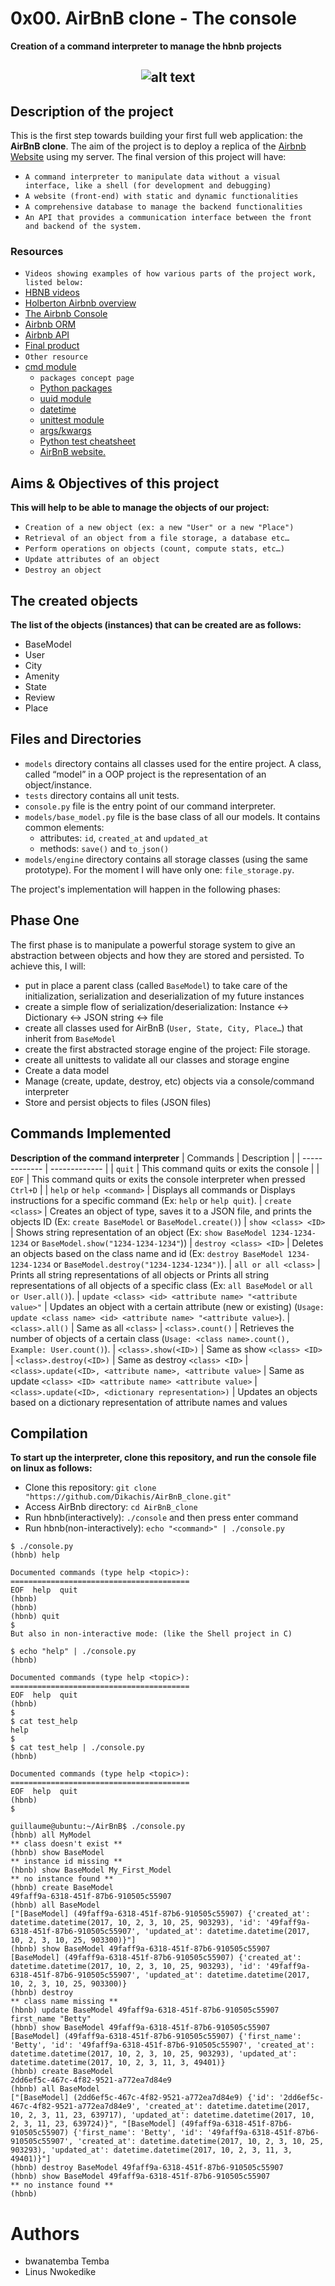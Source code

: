 # 0x00. AirBnB clone - The console
**Creation of a command interpreter to manage the hbnb projects**
## <p align="center">![alt text](https://github.com/bwanatemba/AirBnB_clone/blob/main/web_static/images/65f4a1dd9c51265f49d0.png?raw=true)</p>

## Description of the project
This is the first step towards building your first full web application: the **AirBnB clone**. The aim of the project is to deploy a replica of the [Airbnb Website](https://www.airbnb.com/) using my server. The final version of this project will have:
- ```A command interpreter to manipulate data without a visual interface, like a shell (for development and debugging)```
- ```A website (front-end) with static and dynamic functionalities```
- ```A comprehensive database to manage the backend functionalities```
- ```An API that provides a communication interface between the front and backend of the system.```

### Resources
* ```Videos showing examples of how various parts of the project work, listed below:```
* [HBNB videos](https://www.youtube.com/playlist?list=PLlLHfkTcnvmPOp6jv_89tRpJUMFrP-Wbi)
* [Holberton Airbnb overview](https://www.youtube.com/watch?v=QTwmCB_AWqI)
* [The Airbnb Console](https://www.youtube.com/watch?v=jeJwRB33YNg)
* [Airbnb ORM](https://www.youtube.com/watch?v=ZwCD8cNZk9U)
* [Airbnb API](https://www.youtube.com/watch?v=LrQhULlFJdU)
* [Final product](https://www.youtube.com/watch?v=m-cfupVumos)
* ```Other resource```
* [cmd module](https://docs.python.org/3.8/library/cmd.html)
    * ```packages concept page```
    * [Python packages](https://docs.python.org/3.4/tutorial/modules.html#packages)
    * [uuid module](https://docs.python.org/3.8/library/uuid.html)
    * [datetime](https://docs.python.org/3.8/library/datetime.html)
    * [unittest module](https://docs.python.org/3.8/library/unittest.html#module-unittest)
    * [args/kwargs](https://yasoob.me/2013/08/04/args-and-kwargs-in-python-explained/)
    * [Python test cheatsheet](https://www.pythonsheets.com/notes/python-tests.html)
    * [ AirBnB website.](https://www.airbnb.com/)

## Aims & Objectives of this project
**This will help to be able to manage the objects of our project:**
- ```Creation of a new object (ex: a new "User" or a new "Place")```
- ```Retrieval of an object from a file storage, a database etc… ```
- ```Perform operations on objects (count, compute stats, etc…)```
- ```Update attributes of an object```
- ```Destroy an object```
## The created objects
**The list of the objects (instances) that can be created are as follows:**
- BaseModel
- User
- City
- Amenity
- State
- Review
- Place

## Files and Directories
- ```models``` directory contains all classes used for the entire project. A class, called “model” in a OOP project is the representation of an object/instance.
- ```tests``` directory contains all unit tests.
- ```console.py``` file is the entry point of our command interpreter.
- ```models/base_model.py``` file is the base class of all our models. It contains common elements:
    - attributes: ```id```, ```created_at``` and ```updated_at```
    - methods: ```save()``` and ```to_json()```
- ```models/engine``` directory contains all storage classes (using the same prototype). For the moment I will have only one: ```file_storage.py```.

The project's implementation will happen in the following phases:
## Phase One
The first phase is to manipulate a powerful storage system to give an abstraction between objects and how they are stored and persisted. To achieve this, I will:
- put in place a parent class (called ```BaseModel```) to take care of the initialization, serialization and deserialization of my future instances
- create a simple flow of serialization/deserialization: Instance <-> Dictionary <-> JSON string <-> file
- create all classes used for AirBnB (```User, State, City, Place…```) that inherit from ```BaseModel```
- create the first abstracted storage engine of the project: File storage.
- create all unittests to validate all our classes and storage engine
- Create a data model
- Manage (create, update, destroy, etc) objects via a console/command interpreter
- Store and persist objects to files (JSON files)

## Commands Implemented
**Description of the command interpreter**
| Commands  | Description |
| ------------- | ------------- |
| ```quit```  | This command quits or exits the console  |
| ```EOF```  | This command quits or exits the console interpreter when pressed ```Ctrl+D``` |
| ```help``` or ```help <command>```  | Displays all commands or Displays instructions for a specific command (Ex: ```help``` or ```help quit```).
| ```create <class>```  | Creates an object of type, saves it to a JSON file, and prints the objects ID (Ex: ```create BaseModel``` or ```BaseModel.create()```)
| ```show <class> <ID>```  | Shows string representation of an object (Ex: ```show BaseModel 1234-1234-1234``` or ```BaseModel.show("1234-1234-1234"```))
| ```destroy <class> <ID>```  | Deletes an objects based on the class name and id (Ex: ```destroy BaseModel 1234-1234-1234``` or ```BaseModel.destroy("1234-1234-1234")```).
| ```all or all <class>```  | Prints all string representations of all objects or Prints all string representations of all objects of a specific class (Ex: ```all BaseModel``` or ```all or User.all()```).
| ```update <class> <id> <attribute name> "<attribute value>"```  | Updates an object with a certain attribute (new or existing) (```Usage: update <class name> <id> <attribute name> "<attribute value>```).
| ```<class>.all()```  | Same as all ```<class>```
| ```<class>.count()```  | Retrieves the number of objects of a certain class (```Usage: <class name>.count(), Example: User.count()```).
| ```<class>.show(<ID>)```  | Same as show ```<class> <ID>```
| ```<class>.destroy(<ID>)```  | Same as destroy ```<class> <ID>```
| ```<class>.update(<ID>, <attribute name>, <attribute value>```  | Same as update ```<class> <ID> <attribute name> <attribute value>```
| ```<class>.update(<ID>, <dictionary representation>)```  | Updates an objects based on a dictionary representation of attribute names and values

## Compilation
**To start up the interpreter, clone this repository, and run the console file on linux as follows:**
- Clone this repository: ```git clone "https://github.com/Dikachis/AirBnB_clone.git"```
- Access AirBnb directory: ```cd AirBnB_clone```
- Run hbnb(interactively): ```./console``` and then press enter command
- Run hbnb(non-interactively): ```echo "<command>" | ./console.py```

```
$ ./console.py
(hbnb) help

Documented commands (type help <topic>):
========================================
EOF  help  quit
(hbnb) 
(hbnb) 
(hbnb) quit
$
But also in non-interactive mode: (like the Shell project in C)

$ echo "help" | ./console.py
(hbnb)

Documented commands (type help <topic>):
========================================
EOF  help  quit
(hbnb) 
$
$ cat test_help
help
$
$ cat test_help | ./console.py
(hbnb)

Documented commands (type help <topic>):
========================================
EOF  help  quit
(hbnb)
$
```

```
guillaume@ubuntu:~/AirBnB$ ./console.py
(hbnb) all MyModel
** class doesn't exist **
(hbnb) show BaseModel
** instance id missing **
(hbnb) show BaseModel My_First_Model
** no instance found **
(hbnb) create BaseModel
49faff9a-6318-451f-87b6-910505c55907
(hbnb) all BaseModel
["[BaseModel] (49faff9a-6318-451f-87b6-910505c55907) {'created_at': datetime.datetime(2017, 10, 2, 3, 10, 25, 903293), 'id': '49faff9a-6318-451f-87b6-910505c55907', 'updated_at': datetime.datetime(2017, 10, 2, 3, 10, 25, 903300)}"]
(hbnb) show BaseModel 49faff9a-6318-451f-87b6-910505c55907
[BaseModel] (49faff9a-6318-451f-87b6-910505c55907) {'created_at': datetime.datetime(2017, 10, 2, 3, 10, 25, 903293), 'id': '49faff9a-6318-451f-87b6-910505c55907', 'updated_at': datetime.datetime(2017, 10, 2, 3, 10, 25, 903300)}
(hbnb) destroy
** class name missing **
(hbnb) update BaseModel 49faff9a-6318-451f-87b6-910505c55907 first_name "Betty"
(hbnb) show BaseModel 49faff9a-6318-451f-87b6-910505c55907
[BaseModel] (49faff9a-6318-451f-87b6-910505c55907) {'first_name': 'Betty', 'id': '49faff9a-6318-451f-87b6-910505c55907', 'created_at': datetime.datetime(2017, 10, 2, 3, 10, 25, 903293), 'updated_at': datetime.datetime(2017, 10, 2, 3, 11, 3, 49401)}
(hbnb) create BaseModel
2dd6ef5c-467c-4f82-9521-a772ea7d84e9
(hbnb) all BaseModel
["[BaseModel] (2dd6ef5c-467c-4f82-9521-a772ea7d84e9) {'id': '2dd6ef5c-467c-4f82-9521-a772ea7d84e9', 'created_at': datetime.datetime(2017, 10, 2, 3, 11, 23, 639717), 'updated_at': datetime.datetime(2017, 10, 2, 3, 11, 23, 639724)}", "[BaseModel] (49faff9a-6318-451f-87b6-910505c55907) {'first_name': 'Betty', 'id': '49faff9a-6318-451f-87b6-910505c55907', 'created_at': datetime.datetime(2017, 10, 2, 3, 10, 25, 903293), 'updated_at': datetime.datetime(2017, 10, 2, 3, 11, 3, 49401)}"]
(hbnb) destroy BaseModel 49faff9a-6318-451f-87b6-910505c55907
(hbnb) show BaseModel 49faff9a-6318-451f-87b6-910505c55907
** no instance found **
(hbnb) 
```

# Authors
- bwanatemba Temba
- Linus Nwokedike
